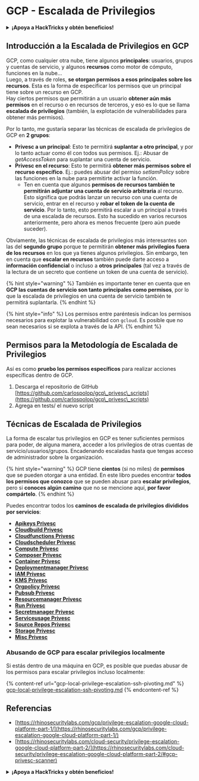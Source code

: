 # GCP - Escalada de Privilegios

<details>

<summary><strong>¡Apoya a HackTricks y obtén beneficios!</strong></summary>

* Si quieres ver a tu **empresa anunciada en HackTricks** o si quieres acceder a la **última versión de PEASS o descargar HackTricks en PDF** ¡Consulta los [**PLANES DE SUSCRIPCIÓN**](https://github.com/sponsors/carlospolop)!
* Obtén el [**swag oficial de PEASS y HackTricks**](https://peass.creator-spring.com)
* Descubre [**The PEASS Family**](https://opensea.io/collection/the-peass-family), nuestra colección de exclusivos [**NFTs**](https://opensea.io/collection/the-peass-family)
* **Únete al** 💬 [**grupo de Discord**](https://discord.gg/hRep4RUj7f) o al [**grupo de telegram**](https://t.me/peass) o **sígueme** en **Twitter** 🐦 [**@carlospolopm**](https://twitter.com/carlospolopm).
* **Comparte tus trucos de hacking enviando PR a los repositorios de GitHub de** [**HackTricks**](https://github.com/carlospolop/hacktricks) y [**HackTricks Cloud**](https://github.com/carlospolop/hacktricks-cloud).

</details>

## Introducción a la Escalada de Privilegios en GCP <a href="#introduction-to-gcp-privilege-escalation" id="introduction-to-gcp-privilege-escalation"></a>

GCP, como cualquier otra nube, tiene algunos **principales**: usuarios, grupos y cuentas de servicio, y algunos **recursos** como motor de cómputo, funciones en la nube...\
Luego, a través de roles, **se otorgan permisos a esos principales sobre los recursos**. Esta es la forma de especificar los permisos que un principal tiene sobre un recurso en GCP.\
Hay ciertos permisos que permitirán a un usuario **obtener aún más permisos** en el recurso o en recursos de terceros, y eso es lo que se llama **escalada de privilegios** (también, la explotación de vulnerabilidades para obtener más permisos).

Por lo tanto, me gustaría separar las técnicas de escalada de privilegios de GCP en **2 grupos**:

* **Privesc a un principal**: Esto te permitirá **suplantar a otro principal**, y por lo tanto actuar como él con todos sus permisos. Ej.: Abusar de _getAccessToken_ para suplantar una cuenta de servicio.
* **Privesc en el recurso**: Esto te permitirá **obtener más permisos sobre el recurso específico**. Ej.: puedes abusar del permiso _setIamPolicy_ sobre las funciones en la nube para permitirte activar la función.
  * Ten en cuenta que algunos **permisos de recursos también te permitirán adjuntar una cuenta de servicio arbitraria** al recurso. Esto significa que podrás lanzar un recurso con una cuenta de servicio, entrar en el recurso y **robar el token de la cuenta de servicio**. Por lo tanto, esto permitirá escalar a un principal a través de una escalada de recursos. Esto ha sucedido en varios recursos anteriormente, pero ahora es menos frecuente (pero aún puede suceder).

Obviamente, las técnicas de escalada de privilegios más interesantes son las del **segundo grupo** porque te permitirán **obtener más privilegios fuera de los recursos** en los que ya tienes algunos privilegios. Sin embargo, ten en cuenta que **escalar en recursos** también puede darte acceso a **información confidencial** o incluso a **otros principales** (tal vez a través de la lectura de un secreto que contiene un token de una cuenta de servicio).

{% hint style="warning" %}
También es importante tener en cuenta que en **GCP las cuentas de servicio son tanto principales como permisos**, por lo que la escalada de privilegios en una cuenta de servicio también te permitirá suplantarla.
{% endhint %}

{% hint style="info" %}
Los permisos entre paréntesis indican los permisos necesarios para explotar la vulnerabilidad con `gcloud`. Es posible que no sean necesarios si se explota a través de la API.
{% endhint %}

## Permisos para la Metodología de Escalada de Privilegios

Así es como **pruebo los permisos específicos** para realizar acciones específicas dentro de GCP.

1. Descarga el repositorio de GitHub [https://github.com/carlospolop/gcp\_privesc\_scripts](https://github.com/carlospolop/gcp\_privesc\_scripts)
2. Agrega en tests/ el nuevo script&#x20;

## Técnicas de Escalada de Privilegios

La forma de escalar tus privilegios en GCP es tener suficientes permisos para poder, de alguna manera, acceder a los privilegios de otras cuentas de servicio/usuarios/grupos. Encadenando escaladas hasta que tengas acceso de administrador sobre la organización.

{% hint style="warning" %}
GCP tiene **cientos** (si no miles) de **permisos** que se pueden otorgar a una entidad. En este libro puedes encontrar **todos los permisos que conozco** que se pueden abusar para **escalar privilegios**, pero si **conoces algún camino** que no se mencione aquí, **por favor compártelo**.
{% endhint %}

Puedes encontrar todos los **caminos de escalada de privilegios divididos por servicios**:

* [**Apikeys Privesc**](gcp-apikeys-privesc.md)
* [**Cloudbuild Privesc**](gcp-cloudbuild-privesc.md)
* [**Cloudfunctions Privesc**](gcp-cloudfunctions-privesc.md)
* [**Cloudscheduler Privesc**](gcp-cloudscheduler-privesc.md)
* [**Compute Privesc**](../../gcp-pentesting/gcp-privilege-escalation/gcp-compute-privesc/)
* [**Composer Privesc**](gcp-composer-privesc.md)
* [**Container Privesc**](gcp-container-privesc.md)
* [**Deploymentmanager Privesc**](gcp-deploymentmaneger-privesc.md)
* [**IAM Privesc**](gcp-iam-privesc.md)
* [**KMS Privesc**](gcp-kms-privesc.md)
* [**Orgpolicy Privesc**](gcp-orgpolicy-privesc.md)
* [**Pubsub Privesc**](gcp-pubsub-privesc.md)
* [**Resourcemanager Privesc**](gcp-resourcemanager-privesc.md)
* [**Run Privesc**](gcp-run-privesc.md)
* [**Secretmanager Privesc**](gcp-secretmanager-privesc.md)
* [**Serviceusage Privesc**](gcp-serviceusage-privesc.md)
* [**Source Repos Privesc**](gcp-sourcerepos-privesc.md)
* [**Storage Privesc**](gcp-storage-privesc.md)
* [**Misc Privesc**](gcp-misc-perms-privesc.md)

### Abusando de GCP para escalar privilegios localmente

Si estás dentro de una máquina en GCP, es posible que puedas abusar de los permisos para escalar privilegios incluso localmente:

{% content-ref url="gcp-local-privilege-escalation-ssh-pivoting.md" %}
[gcp-local-privilege-escalation-ssh-pivoting.md](gcp-local-privilege-escalation-ssh-pivoting.md)
{% endcontent-ref %}

## Referencias

* [https://rhinosecuritylabs.com/gcp/privilege-escalation-google-cloud-platform-part-1/](https://rhinosecuritylabs.com/gcp/privilege-escalation-google-cloud-platform-part-1/)
* [https://rhinosecuritylabs.com/cloud-security/privilege-escalation-google-cloud-platform-part-2/](https://rhinosecuritylabs.com/cloud-security/privilege-escalation-google-cloud-platform-part-2/#gcp-privesc-scanner)

<details>

<summary><strong>¡Apoya a HackTricks y obtén beneficios!</strong></summary>

* Si quieres ver a tu **empresa anunciada en HackTricks** o si quieres acceder a la **última versión de PEASS o descargar HackTricks en PDF** ¡Consulta los [**PLANES DE SUSCRIPCIÓN**](https://github.com/sponsors/carlospolop)!
* Obtén el [**swag oficial de PEASS y HackTricks**](https://peass.creator-spring.com)
* Descubre [**The